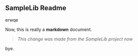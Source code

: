## SampleLib Readme
erwqe

Now, this is really a __markdown__ document.

> _This change was made from the SampleLib project now_

bye.



